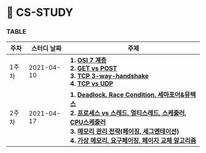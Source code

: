 # 📓 CS-STUDY

### TABLE

| 주차 | 스터디 날짜         | 주제                                                        |
| -------- | -------------- | ------------------------------------------------------------ |
| 1주차    | 2021-04-10 | **1. [OSI 7 계층](https://github.com/workhardslave/cs-study/blob/main/Network/OSI%207%20layers.md)**  <br />**2. [GET vs POST](https://github.com/workhardslave/cs-study/blob/main/Network/GET%20vs%20POST.md)** <br />**3. [TCP 3-way-handshake](https://github.com/workhardslave/cs-study/blob/main/Network/TCP%203-way-handshake.md)**  <br />**4. [TCP vs UDP](https://github.com/workhardslave/cs-study/blob/main/Network/TCP%20vs%20UDP.md)** |
| 2주차    | 2021-04-17 | **1. [Deadlock, Race Condition, 세마포어&뮤텍스]()** <br /> **2. [프로세스 vs 스레드, 멀티스레드, 스케줄러, CPU스케줄러]()** <br /> **3. [메모리 관리 전략(페이징, 세그멘테이션)]()** <br /> **4. [가상 메모리, 요구페이징, 페이지 교체 알고리즘]()** <br />  
